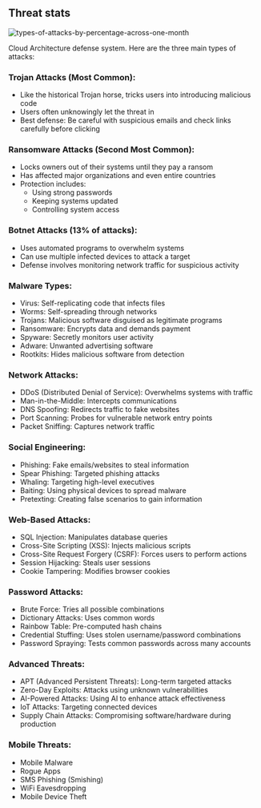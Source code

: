 ## Threat stats

![types-of-attacks-by-percentage-across-one-month](https://github.com/user-attachments/assets/4ec1b06c-1775-4c2d-bdd0-bfacca84a16d)

Cloud Architecture defense system. Here are the three main types of attacks:



### Trojan Attacks (Most Common):

- Like the historical Trojan horse, tricks users into introducing malicious code
- Users often unknowingly let the threat in
- Best defense: Be careful with suspicious emails and check links carefully before clicking



### Ransomware Attacks (Second Most Common):

- Locks owners out of their systems until they pay a ransom
- Has affected major organizations and even entire countries
- Protection includes:
  - Using strong passwords
  - Keeping systems updated
  - Controlling system access



### Botnet Attacks (13% of attacks):

- Uses automated programs to overwhelm systems
- Can use multiple infected devices to attack a target
- Defense involves monitoring network traffic for suspicious activity




### Malware Types:


- Virus: Self-replicating code that infects files
- Worms: Self-spreading through networks
- Trojans: Malicious software disguised as legitimate programs
- Ransomware: Encrypts data and demands payment
- Spyware: Secretly monitors user activity
- Adware: Unwanted advertising software
- Rootkits: Hides malicious software from detection


### Network Attacks:


- DDoS (Distributed Denial of Service): Overwhelms systems with traffic
- Man-in-the-Middle: Intercepts communications
- DNS Spoofing: Redirects traffic to fake websites
- Port Scanning: Probes for vulnerable network entry points
- Packet Sniffing: Captures network traffic


### Social Engineering:


- Phishing: Fake emails/websites to steal information
- Spear Phishing: Targeted phishing attacks
- Whaling: Targeting high-level executives
- Baiting: Using physical devices to spread malware
- Pretexting: Creating false scenarios to gain information


### Web-Based Attacks:


- SQL Injection: Manipulates database queries
- Cross-Site Scripting (XSS): Injects malicious scripts
- Cross-Site Request Forgery (CSRF): Forces users to perform actions
- Session Hijacking: Steals user sessions
- Cookie Tampering: Modifies browser cookies

### Password Attacks:

- Brute Force: Tries all possible combinations
- Dictionary Attacks: Uses common words
- Rainbow Table: Pre-computed hash chains
- Credential Stuffing: Uses stolen username/password combinations
- Password Spraying: Tests common passwords across many accounts


### Advanced Threats:

- APT (Advanced Persistent Threats): Long-term targeted attacks
- Zero-Day Exploits: Attacks using unknown vulnerabilities
- AI-Powered Attacks: Using AI to enhance attack effectiveness
- IoT Attacks: Targeting connected devices
- Supply Chain Attacks: Compromising software/hardware during production


### Mobile Threats:

- Mobile Malware
- Rogue Apps
- SMS Phishing (Smishing)
- WiFi Eavesdropping
- Mobile Device Theft
